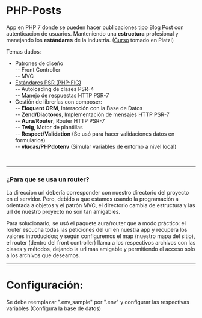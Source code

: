 # PHP-Posts
App en PHP 7 donde se pueden hacer publicaciones tipo Blog Post con autenticacion de usuarios. Manteniendo una **estructura** profesional y manejando los **estándares** de la industria. ([Curso](https://platzi.com/cursos/php/ "Curso") tomado en Platzi)

Temas dados:
- Patrones de diseño  
 -- Front Controller  
 -- MVC  
- [Estándares PSR (PHP-FIG)](https://www.php-fig.org/psr/ "Estándares PSR")  
 -- Autoloading de clases PSR-4  
 -- Manejo de respuestas HTTP PSR-7  
- Gestión de librerías con composer:  
 -- **Eloquent ORM**, Interacción con la Base de Datos  
 -- **Zend/Diactoros**, Implementación de mensajes HTTP PSR-7  
 -- **Aura/Router**, Router HTTP PSR-7  
 -- **Twig**, Motor de plantillas  
 -- **Respect/Validation** (Se usó para hacer validaciones datos en formularios)  
 -- **vlucas/PHPdotenv** (Simular variables de entorno a nivel local)  
</br>

-------------------------------

### ¿Para que se usa un router?
La direccion url debería corresponder con nuestro directorio del proyecto en el servidor. Pero, debido a que estamos usando la programación a orientada a objetos y el patrón MVC, el directorio cambia de estructura y las url de nuestro proyecto no son tan amigables.

Para solucionarlo, se usó el paquete aura/router que a modo práctico: el router escucha todas las peticiones del url en nuestra app y recupera los valores introducidos; y según configuremos el map (nuestro mapa del sitio), el router (dentro del front controller) llama a los respectivos archivos con las clases y métodos, dejando la url mas amigable y permitiendo el acceso solo a los archivos que deseamos.

------------

# Configuración:
Se debe reemplazar ".env_sample" por ".env" y configurar las respectivas variables (Configura la base de datos)
